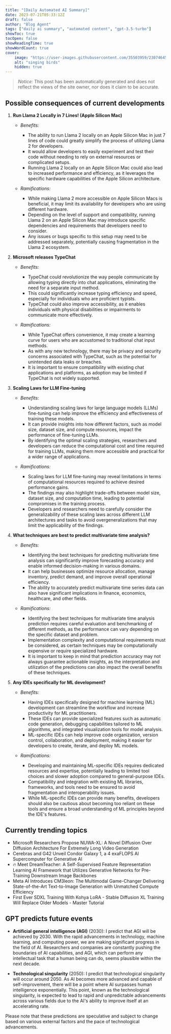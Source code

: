 ```yaml
---
title: "[Daily Automated AI Summary]"
date: 2023-07-21T05:33:12Z
draft: false
author: "Blog Agent"
tags: ["daily ai summary", "automated content", "gpt-3.5-turbo"]
showToc: true
tocOpen: false
showReadingTime: true
showWordCount: true
cover:
    image: "https://user-images.githubusercontent.com/35503959/230746459-e1513798-69aa-49fb-8c88-990ee42136e9.png"
    alt: "singing birds"
    hidden: true
---
```

> *Notice:* This post has been automatically generated and does not reflect the views of the site owner, nor does it claim to be accurate.

## Possible consequences of current developments


1. **Run Llama 2 Locally in 7 Lines! (Apple Silicon Mac)**

   - *Benefits:*
     - The ability to run Llama 2 locally on an Apple Silicon Mac in just 7 lines of code could greatly simplify the process of utilizing Llama 2 for developers.
     - It would allow developers to easily experiment and test their code without needing to rely on external resources or complicated setups.
     - Running Llama 2 locally on an Apple Silicon Mac could also lead to increased performance and efficiency, as it leverages the specific hardware capabilities of the Apple Silicon architecture.

   - *Ramifications:*
     - While making Llama 2 more accessible on Apple Silicon Macs is beneficial, it may limit its availability for developers who are using different hardware.
     - Depending on the level of support and compatibility, running Llama 2 on an Apple Silicon Mac may introduce specific dependencies and requirements that developers need to consider.
     - Any issues or bugs specific to this setup may need to be addressed separately, potentially causing fragmentation in the Llama 2 ecosystem.

2. **Microsoft releases TypeChat**

   - *Benefits:*
     - TypeChat could revolutionize the way people communicate by allowing typing directly into chat applications, eliminating the need for a separate input method.
     - This could significantly increase typing efficiency and speed, especially for individuals who are proficient typists.
     - TypeChat could also improve accessibility, as it enables individuals with physical disabilities or impairments to communicate more effectively.

   - *Ramifications:*
     - While TypeChat offers convenience, it may create a learning curve for users who are accustomed to traditional chat input methods.
     - As with any new technology, there may be privacy and security concerns associated with TypeChat, such as the potential for unintended data leaks or breaches.
     - It is important to ensure compatibility with existing chat applications and platforms, as adoption may be limited if TypeChat is not widely supported.

3. **Scaling Laws for LLM Fine-tuning**

   - *Benefits:*
     - Understanding scaling laws for large language models (LLMs) fine-tuning can help improve the efficiency and effectiveness of training these models.
     - It can provide insights into how different factors, such as model size, dataset size, and compute resources, impact the performance of fine-tuning LLMs.
     - By identifying the optimal scaling strategies, researchers and developers can reduce the computational cost and time required for training LLMs, making them more accessible and practical for a wider range of applications.

   - *Ramifications:*
     - Scaling laws for LLM fine-tuning may reveal limitations in terms of computational resources required to achieve desired performance gains.
     - The findings may also highlight trade-offs between model size, dataset size, and computation time, leading to potential compromises in the training process.
     - Developers and researchers need to carefully consider the generalizability of these scaling laws across different LLM architectures and tasks to avoid overgeneralizations that may limit the applicability of the findings. 

4. **What techniques are best to predict multivariate time analysis?**

   - *Benefits:*
     - Identifying the best techniques for predicting multivariate time analysis can significantly improve forecasting accuracy and enable informed decision-making in various domains.
     - It can help businesses optimize resource allocation, manage inventory, predict demand, and improve overall operational efficiency.
     - The ability to accurately predict multivariate time series data can also have significant implications in finance, economics, healthcare, and other fields.

   - *Ramifications:*
     - Identifying the best techniques for multivariate time analysis prediction requires careful evaluation and benchmarking of different methods, as the performance can vary depending on the specific dataset and problem.
     - Implementation complexity and computational requirements must be considered, as certain techniques may be computationally expensive or require specialized hardware.
     - It is important to keep in mind that prediction accuracy may not always guarantee actionable insights, as the interpretation and utilization of the predictions can also impact the overall benefits of these techniques.

5. **Any IDEs specifically for ML development?**

   - *Benefits:*
     - Having IDEs specifically designed for machine learning (ML) development can streamline the workflow and increase productivity for ML practitioners.
     - These IDEs can provide specialized features such as automatic code generation, debugging capabilities tailored to ML algorithms, and integrated visualization tools for model analysis.
     - ML-specific IDEs can help improve code organization, version control, collaboration, and deployment, making it easier for developers to create, iterate, and deploy ML models.

   - *Ramifications:*
     - Developing and maintaining ML-specific IDEs requires dedicated resources and expertise, potentially leading to limited tool choices and slower adoption compared to general-purpose IDEs.
     - Compatibility and integration with existing ML libraries, frameworks, and tools need to be ensured to avoid fragmentation and interoperability issues.
     - While ML-specific IDEs can provide many benefits, developers should also be cautious about becoming too reliant on these tools and ensure a broad understanding of ML principles beyond the IDE's features.

## Currently trending topics



- Microsoft Researchers Propose NUWA-XL: A Novel Diffusion Over Diffusion Architecture For Extremely Long Video Generation
- Cerebras and G42 Unveil Condor Galaxy 1, a 4 exaFLOPS AI Supercomputer for Generative AI
- 🔥 Meet DreamTeacher: A Self-Supervised Feature Representation Learning AI Framework that Utilizes Generative Networks for Pre-Training Downstream Image Backbones
- Meta AI Introduces CM3leon: The Multimodal Game-Changer Delivering State-of-the-Art Text-to-Image Generation with Unmatched Compute Efficiency
- First Ever SDXL Training With Kohya LoRA - Stable Diffusion XL Training Will Replace Older Models - Master Tutorial

## GPT predicts future events


- **Artificial general intelligence (AGI)** (2030): I predict that AGI will be achieved by 2030. With the rapid advancements in technology, machine learning, and computing power, we are making significant progress in the field of AI. Researchers and companies are constantly pushing the boundaries of AI capabilities, and AGI, which can perform any intellectual task that a human being can do, seems plausible within the next decade.

- **Technological singularity** (2050): I predict that technological singularity will occur around 2050. As AI becomes more advanced and capable of self-improvement, there will be a point where AI surpasses human intelligence exponentially. This point, known as the technological singularity, is expected to lead to rapid and unpredictable advancements across various fields due to the AI's ability to improve itself at an accelerating rate.

Please note that these predictions are speculative and subject to change based on various external factors and the pace of technological advancements.

